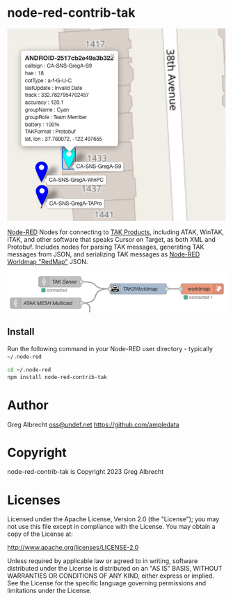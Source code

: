 # node-red-contrib-tak

![ATAK EUD in Worldmap](https://github.com/ampledata/node-red-contrib-tak/raw/main/docs/atak.png)

[Node-RED](https://www.nodered.org) Nodes for connecting to [TAK Products](https://tak.gov), including ATAK, WinTAK,
iTAK, and other software that speaks Cursor on Target, as both XML and Protobuf. Includes nodes for parsing TAK messages, 
generating TAK messages from JSON, and serializing TAK messages as [Node-RED Worldmap "RedMap"](https://github.com/dceejay/RedMap) JSON.

![TAK2Worldmap in a Node-RED Flow](https://github.com/ampledata/node-red-contrib-tak/raw/main/docs/flow.png)


## Install

Run the following command in your Node-RED user directory - typically `~/.node-red`

```bash
cd ~/.node-red
npm install node-red-contrib-tak
```


# Author

Greg Albrecht <oss@undef.net> https://github.com/ampledata


# Copyright

node-red-contrib-tak is Copyright 2023 Greg Albrecht


# Licenses

Licensed under the Apache License, Version 2.0 (the "License");
you may not use this file except in compliance with the License.
You may obtain a copy of the License at:

http://www.apache.org/licenses/LICENSE-2.0

Unless required by applicable law or agreed to in writing, software
distributed under the License is distributed on an "AS IS" BASIS,
WITHOUT WARRANTIES OR CONDITIONS OF ANY KIND, either express or implied.
See the License for the specific language governing permissions and
limitations under the License.
